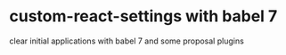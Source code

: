 # custom-react-settings with babel 7

clear initial applications with babel 7 and some proposal plugins 
